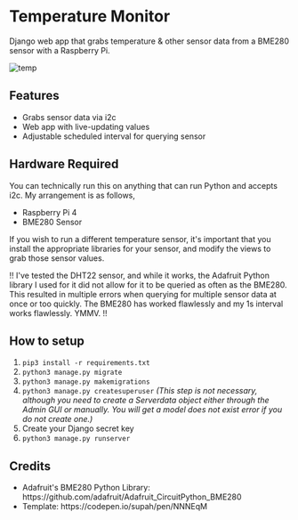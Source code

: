 # Temperature Monitor
Django web app that grabs temperature &amp; other sensor data from a BME280 sensor with a Raspberry Pi.

![temp](https://user-images.githubusercontent.com/13006956/192176239-e013a4ea-ad9b-40d4-acc9-d9efc6e872f4.gif)


## Features
<ul>
<li>Grabs sensor data via i2c</li>
<li>Web app with live-updating values</li>
<li>Adjustable scheduled interval for querying sensor</li>

</ul>

## Hardware Required
You can technically run this on anything that can run Python and accepts i2c. My arrangement is as follows,

<ul>
<li>Raspberry Pi 4</li>
<li>BME280 Sensor</li>
</ul>

If you wish to run a different temperature sensor, it's important that you install the appropriate libraries for your sensor, and modify the views to grab those sensor values.

!! I've tested the DHT22 sensor, and while it works, the Adafruit Python library I used for it did not allow for it to be queried as often as the BME280. This resulted in multiple errors when querying for multiple 
sensor data at once or too quickly. The BME280 has worked flawlessly and my 1s interval works flawlessly. YMMV. !!

## How to setup

1. `pip3 install -r requirements.txt`
2. `python3 manage.py migrate`
3. `python3 manage.py makemigrations`
4. `python3 manage.py createsuperuser`
<i>(This step is not necessary, although you need to create a Serverdata object either through the Admin GUI or manually. You will get a model does not exist error if you do not create one.)</i>
5. Create your Django secret key
6. `python3 manage.py runserver`

## Credits
<ul>
<li>Adafruit's BME280 Python Library: https://github.com/adafruit/Adafruit_CircuitPython_BME280</li>
<li>Template: https://codepen.io/supah/pen/NNNEqM</li>
</ul>
